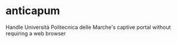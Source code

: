 # anticapum
Handle Università Politecnica delle Marche's captive portal without requiring a web browser
